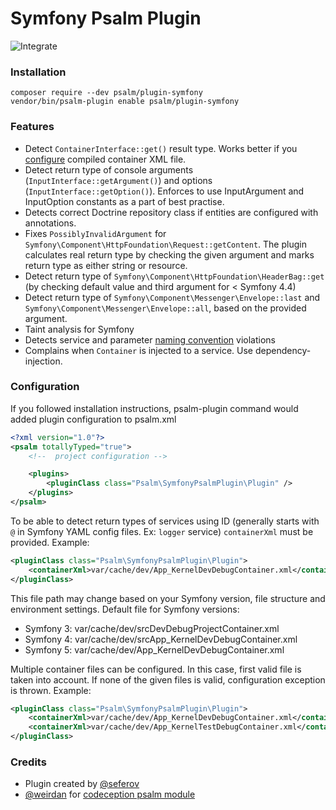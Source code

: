# Symfony Psalm Plugin

![Integrate](https://github.com/psalm/psalm-plugin-symfony/workflows/Integrate/badge.svg)

### Installation

```
composer require --dev psalm/plugin-symfony
vendor/bin/psalm-plugin enable psalm/plugin-symfony
```

### Features

- Detect `ContainerInterface::get()` result type. Works better if you [configure](#configuration) compiled container XML file.
- Detect return type of console arguments (`InputInterface::getArgument()`) and options (`InputInterface::getOption()`). Enforces
to use InputArgument and InputOption constants as a part of best practise.
- Detects correct Doctrine repository class if entities are configured with annotations. 
- Fixes `PossiblyInvalidArgument` for `Symfony\Component\HttpFoundation\Request::getContent`.
The plugin calculates real return type by checking the given argument and marks return type as either string or resource.
- Detect return type of `Symfony\Component\HttpFoundation\HeaderBag::get` (by checking default value and third argument for < Symfony 4.4)
- Detect return type of `Symfony\Component\Messenger\Envelope::last` and `Symfony\Component\Messenger\Envelope::all`, based on the provided argument.
- Taint analysis for Symfony
- Detects service and parameter [naming convention](https://symfony.com/doc/current/contributing/code/standards.html#naming-conventions) violations
- Complains when `Container` is injected to a service. Use dependency-injection.

### Configuration

If you followed installation instructions, psalm-plugin command would added plugin configuration to psalm.xml

```xml
<?xml version="1.0"?>
<psalm totallyTyped="true">
    <!--  project configuration -->

    <plugins>
        <pluginClass class="Psalm\SymfonyPsalmPlugin\Plugin" />
    </plugins>
</psalm>
```

To be able to detect return types of services using ID (generally starts with `@` in Symfony YAML config files. Ex: `logger` service)
`containerXml` must be provided. Example:
```xml
<pluginClass class="Psalm\SymfonyPsalmPlugin\Plugin">
    <containerXml>var/cache/dev/App_KernelDevDebugContainer.xml</containerXml>
</pluginClass>
```

This file path may change based on your Symfony version, file structure and environment settings.
Default file for Symfony versions:
- Symfony 3: var/cache/dev/srcDevDebugProjectContainer.xml
- Symfony 4: var/cache/dev/srcApp_KernelDevDebugContainer.xml
- Symfony 5: var/cache/dev/App_KernelDevDebugContainer.xml

Multiple container files can be configured. In this case, first valid file is taken into account.
If none of the given files is valid, configuration exception is thrown.
Example:

```xml
<pluginClass class="Psalm\SymfonyPsalmPlugin\Plugin">
    <containerXml>var/cache/dev/App_KernelDevDebugContainer.xml</containerXml>
    <containerXml>var/cache/dev/App_KernelTestDebugContainer.xml</containerXml>
</pluginClass>
```

### Credits

- Plugin created by [@seferov](https://github.com/seferov)
- [@weirdan](https://github.com/weirdan) for [codeception psalm module](https://github.com/weirdan/codeception-psalm-module)
